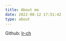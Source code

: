 ```yaml
---
title: About me
date: 2022-08-12 17:51:42
type: about
---
```


Github: [lr-ch](https://github.com/lr-ch)
